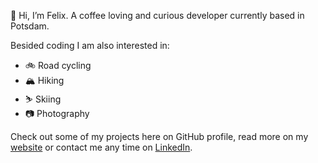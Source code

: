 👋 Hi, I’m Felix. A coffee loving and curious developer currently based in Potsdam.

Besided coding I am also interested in:
- 🚲 Road cycling
- 🏔 Hiking
- ⛷ Skiing
- 📷 Photography


Check out some of my projects here on GitHub profile, read more on my [website](https://felix-pruente.de) or contact me any time on [LinkedIn](https://www.linkedin.com/in/felix-pr%C3%BCnte/).
